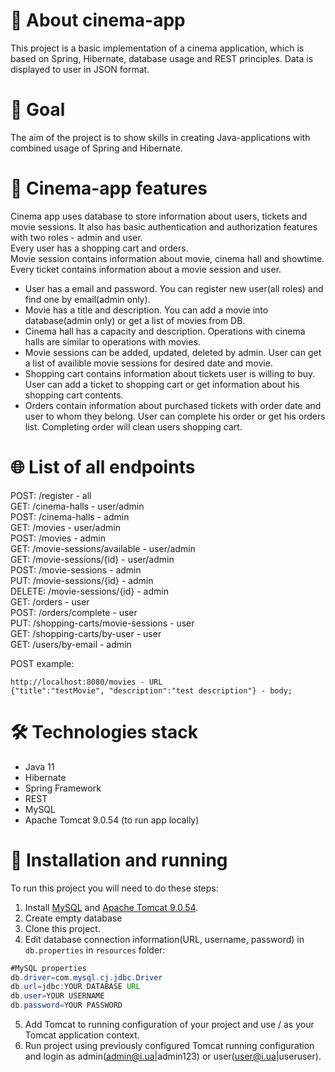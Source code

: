 # 🎥 About cinema-app
This project is a basic implementation of a cinema application, which is based on Spring, Hibernate, database usage and REST principles. Data is displayed to user in JSON format.
# 🎯 Goal
The aim of the project is to show skills in creating Java-applications with combined usage of Spring and Hibernate.
# 🎦 Cinema-app features
Cinema app uses database to store information about users, tickets and movie sessions. It also has basic authentication and authorization features with two roles - admin and user.   
Every user has a shopping cart and orders.  
Movie session contains information about movie, cinema hall and showtime.  
Every ticket contains information about a movie session and user.
- User has a email and password. You can register new user(all roles) and find one by email(admin only).
- Movie has a title and description. You can add a movie into database(admin only) or get a list of movies from DB.
- Cinema hall has a capacity and description. Operations with cinema halls are similar to operations with movies.
- Movie sessions can be added, updated, deleted by admin. User can get a list of availible movie sessions for desired date and movie.
- Shopping cart contains information about tickets user is willing to buy. User can add a ticket to shopping cart or get information about his shopping cart contents.
- Orders contain information about purchased tickets with order date and user to whom they belong. User can complete his order or get his orders list. Completing order will clean users shopping cart.  
# 🌐 List of all endpoints  
POST: /register - all  
GET: /cinema-halls - user/admin  
POST: /cinema-halls - admin  
GET: /movies - user/admin  
POST: /movies - admin  
GET: /movie-sessions/available - user/admin  
GET: /movie-sessions/{id} - user/admin  
POST: /movie-sessions - admin  
PUT: /movie-sessions/{id} - admin  
DELETE: /movie-sessions/{id} - admin  
GET: /orders - user  
POST: /orders/complete - user  
PUT: /shopping-carts/movie-sessions - user  
GET: /shopping-carts/by-user - user  
GET: /users/by-email - admin  
  
POST example:
```
http://localhost:8080/movies - URL
{"title":"testMovie", "description":"test description"} - body;
```
# 🛠️ Technologies stack
- Java 11
- Hibernate
- Spring Framework
- REST
- MySQL
- Apache Tomcat 9.0.54 (to run app locally)
# 🧰 Installation and running
To run this project you will need to do these steps:
1. Install [MySQL](https://dev.mysql.com/downloads/) and [Apache Tomcat 9.0.54](https://tomcat.apache.org/download-90.cgi).
2. Create empty database
3. Clone this project.
4. Edit database connection information(URL, username, password) in ```db.properties``` in ```resources``` folder:
``` java
#MySQL properties
db.driver=com.mysql.cj.jdbc.Driver
db.url=jdbc:YOUR DATABASE URL
db.user=YOUR USERNAME
db.password=YOUR PASSWORD
```
5. Add Tomcat to running configuration of your project and use / as your Tomcat application context.
6. Run project using previously configured Tomcat running configuration and login as admin(admin@i.ua|admin123) or user(user@i.ua|useruser).
